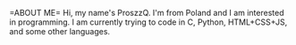 =ABOUT ME=
Hi, my name's ProszzQ. I'm from Poland and I am interested in programming.
I am currently trying to code in C, Python, HTML+CSS+JS, and some other languages.
